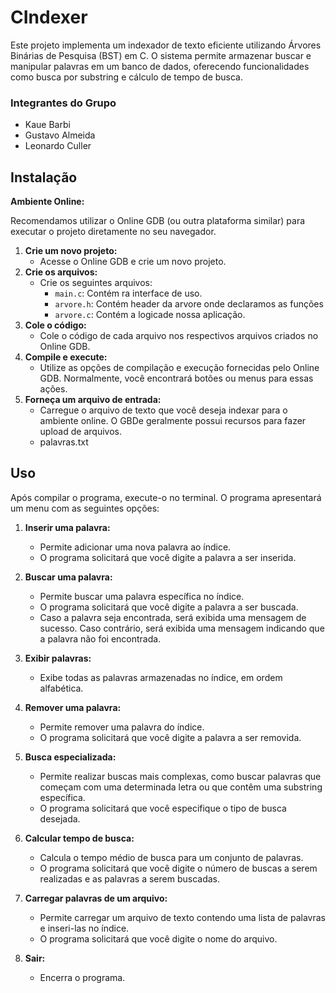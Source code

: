 # CIndexer
Este projeto implementa um indexador de texto eficiente utilizando Árvores Binárias de Pesquisa (BST) em C. O sistema permite armazenar
buscar e manipular palavras em um banco de dados, oferecendo funcionalidades como busca por substring e cálculo de tempo de busca.

### Integrantes do Grupo
* Kaue Barbi
* Gustavo Almeida
* Leonardo Culler

## Instalação

**Ambiente Online:**

Recomendamos utilizar o Online GDB (ou outra plataforma similar) para executar o projeto diretamente no seu navegador.

1. **Crie um novo projeto:**
   * Acesse o Online GDB e crie um novo projeto.
2. **Crie os arquivos:**
   * Crie os seguintes arquivos:
     * `main.c`: Contém ra interface de uso.
     * `arvore.h`: Contém header da arvore onde declaramos as funções
     * `arvore.c`: Contém a logicade nossa aplicação.
3. **Cole o código:**
   * Cole o código de cada arquivo nos respectivos arquivos criados no Online GDB.
4. **Compile e execute:**
   * Utilize as opções de compilação e execução fornecidas pelo Online GDB. Normalmente, você encontrará botões ou menus para essas ações.
5. **Forneça um arquivo de entrada:**
   * Carregue o arquivo de texto que você deseja indexar para o ambiente online. O GBDe geralmente possui recursos para fazer upload de arquivos.
   * palavras.txt
  
## Uso

Após compilar o programa, execute-o no terminal. O programa apresentará um menu com as seguintes opções:

1. **Inserir uma palavra:**
   * Permite adicionar uma nova palavra ao índice.
   * O programa solicitará que você digite a palavra a ser inserida.
   
2. **Buscar uma palavra:**
   * Permite buscar uma palavra específica no índice.
   * O programa solicitará que você digite a palavra a ser buscada.
   * Caso a palavra seja encontrada, será exibida uma mensagem de sucesso. Caso contrário, será exibida uma mensagem indicando que a palavra não foi encontrada.

3. **Exibir palavras:**
   * Exibe todas as palavras armazenadas no índice, em ordem alfabética.

4. **Remover uma palavra:**
   * Permite remover uma palavra do índice.
   * O programa solicitará que você digite a palavra a ser removida.

5. **Busca especializada:**
   * Permite realizar buscas mais complexas, como buscar palavras que começam com uma determinada letra ou que contêm uma substring específica. 
   * O programa solicitará que você especifique o tipo de busca desejada.

6. **Calcular tempo de busca:**
   * Calcula o tempo médio de busca para um conjunto de palavras.
   * O programa solicitará que você digite o número de buscas a serem realizadas e as palavras a serem buscadas.

7. **Carregar palavras de um arquivo:**
   * Permite carregar um arquivo de texto contendo uma lista de palavras e inseri-las no índice.
   * O programa solicitará que você digite o nome do arquivo.

8. **Sair:**
   * Encerra o programa.
